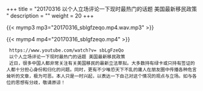+++
title = "20170316  以个人立场评论一下现时最热门的话题 美国最新移民政策 "
description = ""
weight = 20
+++

{{< mymp3 mp3="20170316_sblgfzeqo.mp4.wav.mp3" >}}

{{< mymp4 mp4="20170316_sblgfzeqo.mp4" >}}

     https://www.youtube.com/watch?v= sbLgFzeQo 
     以个人立场评论一下现时最热门的话题 美国最新移民政策 
     近日，很多中国人都非常关注有关美国移民的最新立法草拟。大多数持有绿卡或只持有签证的人都十分担心身份和归化的问题。同时，更有不少唯恐天下不乱的庸人在朋友圈中传播各种危言耸听的文章，极为可恶。本人只是一时兴起，以表达一下自己对这个情况的观点与立场。如与各位的思想有分歧，敬请原谅！ 
